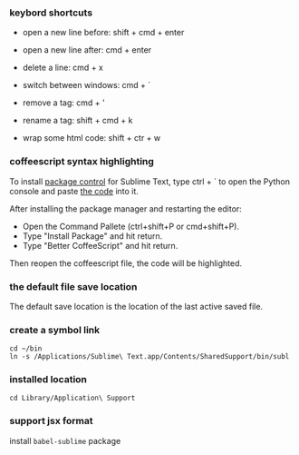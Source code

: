 ### keybord shortcuts

* open a new line before: shift + cmd + enter

* open a new line after: cmd + enter

* delete a line: cmd + x

* switch between windows: cmd + `

* remove a tag: cmd + '

* rename a tag: shift + cmd + k

* wrap some html code: shift + ctr + w

### coffeescript syntax highlighting

To install [package control](https://packagecontrol.io/) for Sublime Text, type ctrl + ` to
open the Python console and paste [the code](https://packagecontrol.io/installation#st2) into it.

After installing the package manager and restarting the editor:

* Open the Command Pallete (ctrl+shift+P or cmd+shift+P).
* Type "Install Package" and hit return.
* Type "Better CoffeeScript" and hit return.

Then reopen the coffeescript file, the code will be highlighted.

### the default file save location

The default save location is the location of the last active saved file.

### create a symbol link

```
cd ~/bin
ln -s /Applications/Sublime\ Text.app/Contents/SharedSupport/bin/subl
```

### installed location

```
cd Library/Application\ Support
```

### support jsx format

install `babel-sublime` package
